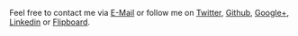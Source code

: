 Feel free to contact me via [E-Mail](http://www.google.com/recaptcha/mailhide/d?k=01tE3fdtc5PWagBP5AN3hInQ==&c=1YjiecfUTeq36sfpBz22wA==) or follow me on [Twitter](https://twitter.com/mani_monaj), [Github](https://github.com/mani-monaj), [Google+](https://plus.google.com/u/0/+ManiMonajjemi/), [Linkedin](https://ca.linkedin.com/in/manimonaj) or [Flipboard](https://flipboard.com/@mani_monaj/).

<script type="application/ld+json">
{ "@context" : "http://schema.org",
  "@type" : "Person",
  "name" : "Mani Monajjemi",
  "url" : "https://mani.im",
  "sameAs" : [ "https://twitter.com/mani_monaj",
      "https://github.com/mani-monaj",
      "https://plus.google.com/u/0/+ManiMonajjemi/",
      "https://ca.linkedin.com/in/manimonaj"]
}
</script>
